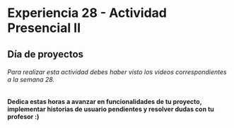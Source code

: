 # Experiencia 28 - Actividad Presencial II
## Día de proyectos

###### Para realizar esta actividad debes haber visto los videos correspondientes a la semana 28.

#### Dedica estas horas a avanzar en funcionalidades de tu proyecto, implementar historias de usuario pendientes y resolver dudas con tu profesor :)